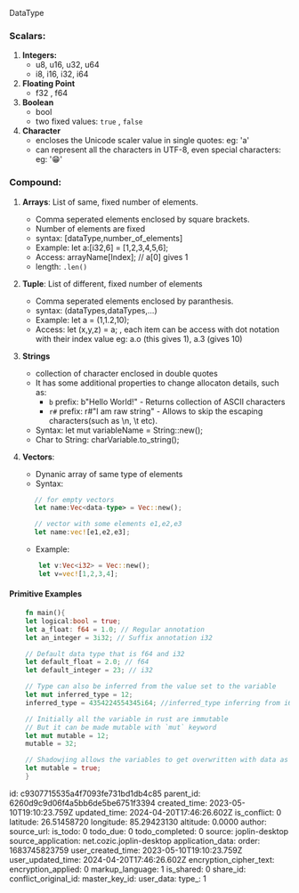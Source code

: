 DataType

### Scalars:

1. **Integers:**
   - u8, u16, u32, u64
   - i8, i16, i32, i64
2. **Floating Point**
   - f32 , f64
3. **Boolean**
   - bool
   - two fixed values: `true` , `false`
4. **Character**
   - encloses the Unicode scaler value in single quotes: eg: 'a'
   - can represent all the characters in UTF-8, even special characters: eg: '😁'

### Compound:

1. **Arrays**: List of same, fixed number of elements.
   - Comma seperated elements enclosed by square brackets.
   - Number of elements are fixed
   - syntax: [dataType,number_of_elements]
   - Example: let a:[i32,6] = [1,2,3,4,5,6];
   - Access: arrayName[Index]; // a[0] gives 1
   - length: `.len()`

2. **Tuple**: List of different, fixed number of elements
   - Comma seperated elements enclosed by paranthesis.
   - syntax: (dataTypes,dataTypes,...)
   - Example: let a = (1,1.2,10);
   - Access: let (x,y,z) = a; , each item can be access with dot notation with their index value eg: a.o (this gives 1), a.3 (gives 10)

3. **Strings**
   - collection of character enclosed in double quotes
   - It has some additional properties to change allocaton details, such as:
      - `b` prefix: b"Hello World!" - Returns collection of ASCII characters
      - `r#` prefix: r#"I am raw string" - Allows to skip the escaping characters(such as \n, \t etc). 
   - Syntax: let mut variableName = String::new();
   - Char to String: charVariable.to_string();
4. **Vectors**:
    - Dynanic array of same type of elements
    - Syntax:
	 ```rust
		// for empty vectors
		let name:Vec<data-type> = Vec::new();

		// vector with some elements e1,e2,e3
		let name:vec![e1,e2,e3];	      
	```
	- Example:
	```rust
		let v:Vec<i32> = Vec::new();
		let v=vec![1,2,3,4];
	```

#### Primitive Examples
```rust
	fn main(){
	let logical:bool = true;
	let a_float: f64 = 1.0; // Regular annotation
	let an_integer = 3i32; // Suffix annotation i32

	// Default data type that is f64 and i32
	let default_float = 2.0; // f64
	let default_integer = 23; // i32

	// Type can also be inferred from the value set to the variable
	let mut inferred_type = 12;
	inferred_type = 4354224554345i64; //inferred_type inferring from i64 from this line

	// Initially all the variable in rust are immutable
	// But it can be made mutable with `mut` keyword
	let mut mutable = 12;
	mutable = 32;

	// Shadowjing allows the variables to get overwritten with data as well it's type
	let mutable = true;
	}

```


id: c9307715535a4f7093fe731bd1db4c85
parent_id: 6260d9c9d06f4a5bb6de5be6751f3394
created_time: 2023-05-10T19:10:23.759Z
updated_time: 2024-04-20T17:46:26.602Z
is_conflict: 0
latitude: 26.51458720
longitude: 85.29423130
altitude: 0.0000
author: 
source_url: 
is_todo: 0
todo_due: 0
todo_completed: 0
source: joplin-desktop
source_application: net.cozic.joplin-desktop
application_data: 
order: 1683745823759
user_created_time: 2023-05-10T19:10:23.759Z
user_updated_time: 2024-04-20T17:46:26.602Z
encryption_cipher_text: 
encryption_applied: 0
markup_language: 1
is_shared: 0
share_id: 
conflict_original_id: 
master_key_id: 
user_data: 
type_: 1